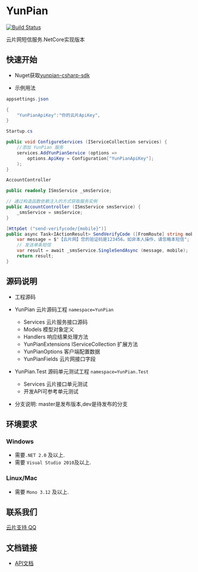 # YunPian

[![Build Status](https://dev.azure.com/1044635791/Panda.Admin/_apis/build/status/Panda.Admin)](https://dev.azure.com/1044635791/Panda.Admin/_build/latest?definitionId=3)

云片网短信服务.NetCore实现版本

## 快速开始

- Nuget获取[yunpian-csharp-sdk](https://www.nuget.org/packages?q=Yunpian.Sdk)

- 示例用法

```csharp
appsettings.json

{
    "YunPianApiKey":"你的云片ApiKey",
}

Startup.cs

public void ConfigureServices (IServiceCollection services) {  
    //添加 YunPian 服务
    services.AddYunPianService (options =>  
        options.ApiKey = Configuration["YunPianApiKey"];  
    );
}

AccountController

public readonly ISmsService _smsService;

// 通过构造函数依赖注入的方式获取服务实例
public AccountController (ISmsService smsService) {
    _smsService = smsService;
}

[HttpGet ("send-verifycode/{mobile}")]
public async Task<IActionResult> SendVerifyCode ([FromRoute] string mobile) {
    var message = $"【云片网】您的验证码是123456。如非本人操作，请忽略本短信";
    // 发送单条短信
    var result = await _smsService.SingleSendAsync (message, mobile);
    return result;
}
```

## 源码说明

- 工程源码

- YunPian 云片源码工程 `namespace=YunPian`
  - Services 云片服务接口源码
  - Models 模型对象定义
  - Handlers 响应结果处理方法
  - YunPianExtensions IServiceCollection 扩展方法
  - YunPianOptions 客户端配置数据
  - YunPianFields 云片网接口字段
- YunPian.Test 源码单元测试工程 `namespace=YunPian.Test`
  - Services 云片接口单元测试
  - 开发API可参考单元测试

- 分支说明: master是发布版本,dev是待发布的分支

## 环境要求

### Windows

- 需要`.NET 2.0` 及以上. 
- 需要 `Visual Studio 2010`及以上.

### Linux/Mac

- 需要 `Mono 3.12` 及以上.

## 联系我们

[云片支持 QQ](https://static.meiqia.com/dist/standalone.html?eid=30951&groupid=0d20ab23ab4702939552b3f81978012f&metadata={"name":"github"})

## 文档链接

- [API文档](https://www.yunpian.com/api2.0/guide.html)
